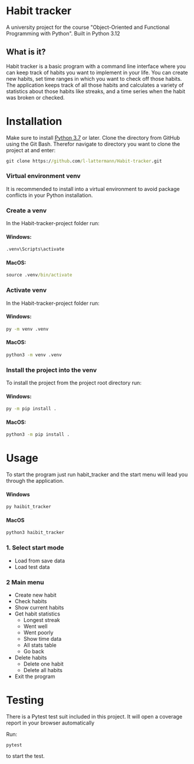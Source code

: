# Habit tracker
A university project for the course "Object-Oriented and Functional Programming with Python".
Built in Python 3.12

## What is it?
Habit tracker is a basic program with a command line interface where you can keep track of habits you want to implement
in your life.
You can create new habits, set time ranges in which you want to check off those habits. The application keeps track of all those habits
and calculates a variety of statistics about those habits like streaks, and a time series when the habit was
broken or checked.

# Installation
Make sure to install [Python 3.7](https://www.python.org/downloads/) or later.
Clone the directory from GitHub using the Git Bash.
Therefor navigate to directory you want to clone the project at and enter:
````cmd
git clone https://github.com/l-lattermann/Habit-tracker.git
````
### Virtual environment venv
It is recommended to install into a virtual environment to avoid package conflicts in your Python installation.
### Create a venv
In the Habit-tracker-project folder run:
#### Windows:
````cmd
.venv\Scripts\activate
````
#### MacOS:
````cmd
source .venv/bin/activate
````
### Activate venv
In the Habit-tracker-project folder run:
#### Windows:
````cmd
py -m venv .venv
````
#### MacOS:
````cmd
python3 -m venv .venv
````

### Install the project into the venv
To install the project from the project root directory run:
#### Windows:
````cmd
py -m pip install .
````

#### MacOS:
````cmd
python3 -m pip install .
````
# Usage
To start the program just run habit_tracker and the start menu will lead you through the application.

#### Windows
```cmd
py haibit_tracker
```
#### MacOS
```cmd
python3 haibit_tracker
```
### 1. Select start mode
* Load from save data
* Load test data

### 2 Main menu
* Create new habit
* Check habits
* Show current habits
* Get habit statistics
  * Longest streak
  * Went well
  * Went poorly
  * Show time data
  * All stats table
  * Go back
* Delete habits
  * Delete one habit 
  * Delete all habits
* Exit the program 



# Testing
There is a Pytest test suit included in this project. It will open a coverage report in your browser automatically

Run:
```shell
pytest
```
to start the test.